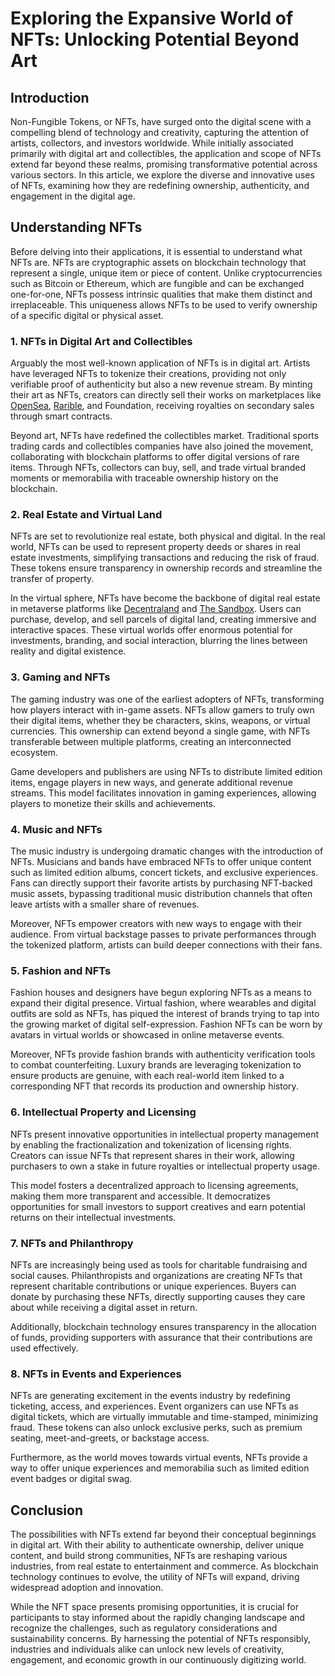 # Exploring the Expansive World of NFTs: Unlocking Potential Beyond Art

## Introduction

Non-Fungible Tokens, or NFTs, have surged onto the digital scene with a compelling blend of technology and creativity, capturing the attention of artists, collectors, and investors worldwide. While initially associated primarily with digital art and collectibles, the application and scope of NFTs extend far beyond these realms, promising transformative potential across various sectors. In this article, we explore the diverse and innovative uses of NFTs, examining how they are redefining ownership, authenticity, and engagement in the digital age.

## Understanding NFTs

Before delving into their applications, it is essential to understand what NFTs are. NFTs are cryptographic assets on blockchain technology that represent a single, unique item or piece of content. Unlike cryptocurrencies such as Bitcoin or Ethereum, which are fungible and can be exchanged one-for-one, NFTs possess intrinsic qualities that make them distinct and irreplaceable. This uniqueness allows NFTs to be used to verify ownership of a specific digital or physical asset.

### 1. NFTs in Digital Art and Collectibles

Arguably the most well-known application of NFTs is in digital art. Artists have leveraged NFTs to tokenize their creations, providing not only verifiable proof of authenticity but also a new revenue stream. By minting their art as NFTs, creators can directly sell their works on marketplaces like [OpenSea](https://opensea.io), [Rarible](https://rarible.com), and Foundation, receiving royalties on secondary sales through smart contracts.

Beyond art, NFTs have redefined the collectibles market. Traditional sports trading cards and collectibles companies have also joined the movement, collaborating with blockchain platforms to offer digital versions of rare items. Through NFTs, collectors can buy, sell, and trade virtual branded moments or memorabilia with traceable ownership history on the blockchain.

### 2. Real Estate and Virtual Land

NFTs are set to revolutionize real estate, both physical and digital. In the real world, NFTs can be used to represent property deeds or shares in real estate investments, simplifying transactions and reducing the risk of fraud. These tokens ensure transparency in ownership records and streamline the transfer of property.

In the virtual sphere, NFTs have become the backbone of digital real estate in metaverse platforms like [Decentraland](https://decentraland.org) and [The Sandbox](https://www.sandbox.game/en/). Users can purchase, develop, and sell parcels of digital land, creating immersive and interactive spaces. These virtual worlds offer enormous potential for investments, branding, and social interaction, blurring the lines between reality and digital existence.

### 3. Gaming and NFTs

The gaming industry was one of the earliest adopters of NFTs, transforming how players interact with in-game assets. NFTs allow gamers to truly own their digital items, whether they be characters, skins, weapons, or virtual currencies. This ownership can extend beyond a single game, with NFTs transferable between multiple platforms, creating an interconnected ecosystem.

Game developers and publishers are using NFTs to distribute limited edition items, engage players in new ways, and generate additional revenue streams. This model facilitates innovation in gaming experiences, allowing players to monetize their skills and achievements.

### 4. Music and NFTs

The music industry is undergoing dramatic changes with the introduction of NFTs. Musicians and bands have embraced NFTs to offer unique content such as limited edition albums, concert tickets, and exclusive experiences. Fans can directly support their favorite artists by purchasing NFT-backed music assets, bypassing traditional music distribution channels that often leave artists with a smaller share of revenues.

Moreover, NFTs empower creators with new ways to engage with their audience. From virtual backstage passes to private performances through the tokenized platform, artists can build deeper connections with their fans.

### 5. Fashion and NFTs

Fashion houses and designers have begun exploring NFTs as a means to expand their digital presence. Virtual fashion, where wearables and digital outfits are sold as NFTs, has piqued the interest of brands trying to tap into the growing market of digital self-expression. Fashion NFTs can be worn by avatars in virtual worlds or showcased in online metaverse events.

Moreover, NFTs provide fashion brands with authenticity verification tools to combat counterfeiting. Luxury brands are leveraging tokenization to ensure products are genuine, with each real-world item linked to a corresponding NFT that records its production and ownership history.

### 6. Intellectual Property and Licensing

NFTs present innovative opportunities in intellectual property management by enabling the fractionalization and tokenization of licensing rights. Creators can issue NFTs that represent shares in their work, allowing purchasers to own a stake in future royalties or intellectual property usage.

This model fosters a decentralized approach to licensing agreements, making them more transparent and accessible. It democratizes opportunities for small investors to support creatives and earn potential returns on their intellectual investments.

### 7. NFTs and Philanthropy

NFTs are increasingly being used as tools for charitable fundraising and social causes. Philanthropists and organizations are creating NFTs that represent charitable contributions or unique experiences. Buyers can donate by purchasing these NFTs, directly supporting causes they care about while receiving a digital asset in return.

Additionally, blockchain technology ensures transparency in the allocation of funds, providing supporters with assurance that their contributions are used effectively.

### 8. NFTs in Events and Experiences

NFTs are generating excitement in the events industry by redefining ticketing, access, and experiences. Event organizers can use NFTs as digital tickets, which are virtually immutable and time-stamped, minimizing fraud. These tokens can also unlock exclusive perks, such as premium seating, meet-and-greets, or backstage access.

Furthermore, as the world moves towards virtual events, NFTs provide a way to offer unique experiences and memorabilia such as limited edition event badges or digital swag.

## Conclusion

The possibilities with NFTs extend far beyond their conceptual beginnings in digital art. With their ability to authenticate ownership, deliver unique content, and build strong communities, NFTs are reshaping various industries, from real estate to entertainment and commerce. As blockchain technology continues to evolve, the utility of NFTs will expand, driving widespread adoption and innovation.

While the NFT space presents promising opportunities, it is crucial for participants to stay informed about the rapidly changing landscape and recognize the challenges, such as regulatory considerations and sustainability concerns. By harnessing the potential of NFTs responsibly, industries and individuals alike can unlock new levels of creativity, engagement, and economic growth in our continuously digitizing world.